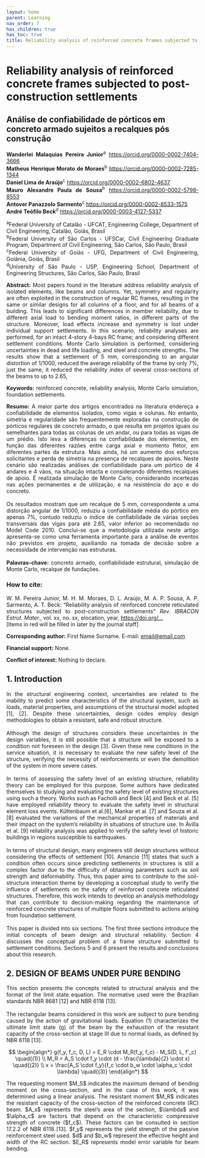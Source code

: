 ```yaml
---
layout: home
parent: Learning
nav_order: 7
has_children: true
has_toc: true
title: Reliability analysis of reinforced concrete frames subjected to post-construction settlements
---
```


<!--Don't delete this script-->
<script src="https://polyfill.io/v3/polyfill.min.js?features=es6"></script>
<script id="MathJax-script" async src="https://cdn.jsdelivr.net/npm/mathjax@3/es5/tex-mml-chtml.js"></script>
<!--Don't delete this script-->

<h1>Reliability analysis of reinforced concrete frames subjected to post-construction settlements</h1>
    <h2>Análise de confiabilidade de pórticos em concreto armado sujeitos a recalques pós construção</h2>
    <div class="authors">
        <p align="justify">
            <b>Wanderlei Malaquias Pereira Junior</b><sup>a</sup> 
            <a href="https://orcid.org/0000-0002-7404-3666" target="_blank">https://orcid.org/0000-0002-7404-3666</a><br>
            <b>Matheus Henrique Morato de Moraes</b><sup>b</sup> 
            <a href="https://orcid.org/0000-0002-7285-1344" target="_blank">https://orcid.org/0000-0002-7285-1344</a><br>
            <b>Daniel Lima de Araújo</b><sup>c</sup> 
            <a href="https://orcid.org/0000-0002-6802-4637" target="_blank">https://orcid.org/0000-0002-6802-4637</a><br>
            <b>Mauro Alexandre Paula de Sousa</b><sup>b</sup> 
            <a href="https://orcid.org/0000-0002-5798-8553" target="_blank">https://orcid.org/0000-0002-5798-8553</a><br>
            <b>Antover Panazzolo Sarmento</b><sup>c</sup> 
            <a href="https://orcid.org/0000-0002-8533-1575" target="_blank">https://orcid.org/0000-0002-8533-1575</a><br>
            <b>André Teófilo Beck</b><sup>d</sup> 
            <a href="https://orcid.org/0000-0003-4127-5337" target="_blank">https://orcid.org/0000-0003-4127-5337</a>
        </p>
    </div>
    <div class="affiliations">
        <p align="justify">
            <sup>a</sup>Federal University of Catalão - UFCAT, Engineering College, Department of Civil Engineering, Catalão, Goiás, Brasil<br>
            <sup>b</sup>Federal University of São Carlos - UFSCar, Civil Engineering Graduate Program, Department of Civil Engineering, São Carlos, São Paulo, Brasil<br>
            <sup>c</sup>Federal University of Goiás - UFG, Department of Civil Engineering, Goiânia, Goiás, Brasil<br>
            <sup>d</sup>University of São Paulo - USP, Engineering School, Department of Engineering Structures, São Carlos, São Paulo, Brasil
        </p>
    </div>

<p align="justify"><b>Abstract:</b> Most papers found in the literature address reliability analysis of isolated elements, like beams and columns. Yet, symmetry and regularity are often exploited in the construction of regular RC frames, resulting in the same or similar designs for all columns of a floor, and for all beams of a building. This leads to significant differences in member reliability, due to different axial load to bending moment ratios, in different parts of the structure. Moreover, load effects increase and symmetry is lost under individual support settlements. In this scenario, reliability analyses are performed, for an intact 4-story 4-bays RC frame; and considering different settlement conditions. Monte Carlo simulation is performed, considering uncertainties in dead and life loading, and steel and concrete strengths. The results show that a settlement of 5 mm, corresponding to an angular distortion of 1/1000, reduced the average reliability of the frame by only 7%, just the same, it reduced the reliability index of several cross-sections of the beams to up to 2.65,
</p>

<p align="justify"><b>Keywords:</b> reinforced concrete, reliability analysis, Monte Carlo simulation, foundation settlements.

<p align="justify"><b>Resumo:</b> A maior parte dos artigos encontrados na literatura endereça a confiabilidade de elementos isolados, como vigas e colunas. No entanto, simetria e regularidade são frequentemente exploradas na construção de pórticos regulares de concreto armado, o que resulta em projetos iguais ou semelhantes para todas as colunas de um andar, ou para todas as vigas de um prédio. Isto leva a diferenças na confiabilidade dos elementos, em função das diferentes razões entre carga axial e momento fletor, em diferentes partes da estrutura. Mais ainda, há um aumento dos esforços solicitantes e perda de simetria na presença de recalques de apoios. Neste cenário são realizadas análises de confiabilidade para um pórtico de 4 andares e 4 vãos, na situação intacta e considerando diferentes recalques de apoio. É realizada simulação de Monte Carlo, considerando incertezas nas ações permanentes e de utilização, e na resistência do aço e do concreto. 
<br><br>
Os resultados mostram que um recalque de 5 mm, correspondente a uma distorção angular de 1/1000, reduziu a confiabilidade média do pórtico em apenas 7%, contudo reduziu o índice de confiabilidade de várias seções transversais das vigas para até 2.65, valor inferior ao recomendado no Model Code 2010. Conclui-se que a metodologia utilizada neste artigo apresenta-se como uma ferramenta importante para a análise de eventos não previstos em projeto, auxiliando na tomada de decisão sobre a necessidade de intervenção nas estruturas.
<br><br>
<b>Palavras-chave:</b> concreto armado, confiabilidade estrutural, simulação de Monte Carlo, recalque de fundações. </p>

<h3>How to cite:</h3>
    <p align="justify">
        W. M. Pereira Junior, M. H. M. Moraes, D. L. Araújo, M. A. P. Sousa, A. P. Sarmento, A. T. Beck: 
        “Reliability analysis of reinforced concrete reticulated structures subjected to post-construction settlements” 
        <i>Rev. IBRACON Estrut. Mater.</i>, vol. <span class="red-text">xx</span>, no. <span class="red-text">xx</span>, 
        elocation, year, <a href="https://doi.org/" target="_blank" class="red-text">https://doi.org/...</a> <br>
        <span class="red-text">[Items in red will be filled in later by the journal staff]</span>
    </p>

<p align="justify"><b>Corresponding author:</b> First Name Surname. E-mail: <a href="mailto:email@email.com">email@email.com</a></p>
<p align="justify"><b>Financial support:</b> None.</p>
<p align="justify"><b>Conflict of interest:</b> Nothing to declare.</p>

<h2>1. Introduction</h2>

<p align="justify">In the structural engineering context, uncertainties are related to the inability to predict some characteristics of the structural system, such as loads, material properties, and assumptions of the structural model adopted [1], [2]. Despite these uncertainties, design codes employ design methodologies to obtain a resistant, safe and robust structure.
<br><br>
Although the design of structures considers these uncertainties in the design variables, it is still possible that a structure will be exposed to a condition not foreseen in the design [3]. Given these new conditions in the service situation, it is necessary to evaluate the new safety level of the structure, verifying the necessity of reinforcements or even the demolition of the system in more severe cases.
<br><br>
In terms of assessing the safety level of an existing structure, reliability theory can be employed for this purpose. Some authors have dedicated themselves to studying and evaluating the safety level of existing structures using such a theory. Works such as Facholli and Beck [4] and Beck et al. [5] have employed reliability theory to evaluate the safety level in structural element loss events. Küttenbaum et al.[6], Mankar et al. [7] and Souza et al. [8] evaluated the variations of the mechanical properties of materials and their impact on the system’s reliability in situations of structure use. In Ávilla et al. [9] reliability analysis was applied to verify the safety level of historic buildings in regions susceptible to earthquakes.
<br><br>
In terms of structural design, many engineers still design structures without considering the effects of settlement [10]. Amancio [11] states that such a condition often occurs since predicting settlements in structures is still a complex factor due to the difficulty of obtaining parameters such as soil strength and deformability. Thus, this paper aims to contribute to the soil-structure interaction theme by developing a conceptual study to verify the influence of settlements on the safety of reinforced concrete reticulated structures. Therefore, this work intends to develop an analysis methodology that can contribute to decision-making regarding the maintenance of reinforced concrete structures of multiple floors submitted to actions arising from foundation settlement.
<br><br>
This paper is divided into six sections. The first three sections introduce the initial concepts of beam design and structural reliability. Section 4 discusses the conceptual problem of a frame structure submitted to settlement conditions. Sections 5 and 6 present the results and conclusions about this research.
</p>

<h2>2. DESIGN OF BEAMS UNDER PURE BENDING</h2>

<p align="justify">This section presents the concepts related to structural analysis and the format of the limit state equation. The normative used were the Brazilian standards NBR 8681 [12] and NBR 6118 [13].
<br><br>
The rectangular beams considered in this work are subject to pure bending caused by the action of gravitational loads. Equation (1) characterizes the ultimate limit state (g) of the beam by the exhaustion of the resistant capacity of the cross-section at stage III due to normal loads, as defined by NBR 6118 [13]. 
</p>

$$
\begin{align*}
    g(f_y, f_c, D, L) = E_R \cdot M_R(f_y, f_c) - M_S(D, L, f'_c) \quad{(1)} \\
    M_R = A_S \cdot f_y \cdot (d - \frac{\lambda}{2} \cdot x) \quad{(2)} \\
    x = \frac{A_S \cdot f_y}{f_c \cdot b_w \cdot \alpha_c \cdot \lambda} \quad{(3)}
\end{align*}
$$

<p align="justify">The requesting moment $M_S$ indicates the maximum demand of bending moment on the cross-section, and in the case of this work, it was determined using a linear analysis. The resistant moment $M_R$ indicates the resistant capacity of the cross-section of the reinforced concrete (RC) beam. $A_s$ represents the steel’s area of the section, $\lambda$ and $\alpha_c$ are factors that depend on the characteristic compressive strength of concrete ($f_c$). These factors can be consulted in section 17.2.2 of NBR 6118 [13]. $f_y$ represents the yield strength of the passive reinforcement steel used. $d$ and $b_w$ represent the effective height and width of the RC section. $E_R$ represents model error variable for beam bending.
</p>